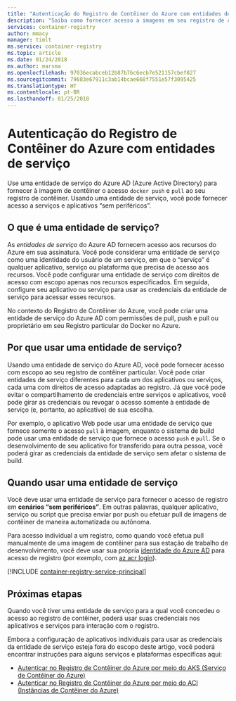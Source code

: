 ```yaml
---
title: "Autenticação do Registro de Contêiner do Azure com entidades de serviço"
description: "Saiba como fornecer acesso a imagens em seu registro de contêiner particular usando uma entidade de serviço do Azure Active Directory."
services: container-registry
author: mmacy
manager: timlt
ms.service: container-registry
ms.topic: article
ms.date: 01/24/2018
ms.author: marsma
ms.openlocfilehash: 97036ecabceb12b87b76c6ecb7e521157cbef827
ms.sourcegitcommit: 79683e67911c3ab14bcae668f7551e57f3095425
ms.translationtype: HT
ms.contentlocale: pt-BR
ms.lasthandoff: 01/25/2018
---
```

# <a name="azure-container-registry-authentication-with-service-principals"></a>Autenticação do Registro de Contêiner do Azure com entidades de serviço

Use uma entidade de serviço do Azure AD (Azure Active Directory) para fornecer à imagem de contêiner o acesso `docker push` e `pull` ao seu registro de contêiner. Usando uma entidade de serviço, você pode fornecer acesso a serviços e aplicativos “sem periféricos”.

## <a name="what-is-a-service-principal"></a>O que é uma entidade de serviço?

As *entidades de serviço* do Azure AD fornecem acesso aos recursos do Azure em sua assinatura. Você pode considerar uma entidade de serviço como uma identidade do usuário de um serviço, em que o “serviço” é qualquer aplicativo, serviço ou plataforma que precisa de acesso aos recursos. Você pode configurar uma entidade de serviço com direitos de acesso com escopo apenas nos recursos especificados. Em seguida, configure seu aplicativo ou serviço para usar as credenciais da entidade de serviço para acessar esses recursos.

No contexto do Registro de Contêiner do Azure, você pode criar uma entidade de serviço do Azure AD com permissões de pull, push e pull ou proprietário em seu Registro particular do Docker no Azure.

## <a name="why-use-a-service-principal"></a>Por que usar uma entidade de serviço?

Usando uma entidade de serviço do Azure AD, você pode fornecer acesso com escopo ao seu registro de contêiner particular. Você pode criar entidades de serviço diferentes para cada um dos aplicativos ou serviços, cada uma com direitos de acesso adaptadas ao registro. Já que você pode evitar o compartilhamento de credenciais entre serviços e aplicativos, você pode girar as credenciais ou revogar o acesso somente à entidade de serviço (e, portanto, ao aplicativo) de sua escolha.

Por exemplo, o aplicativo Web pode usar uma entidade de serviço que fornece somente o acesso `pull` à imagem, enquanto o sistema de build pode usar uma entidade de serviço que fornece o acesso `push` e `pull`. Se o desenvolvimento de seu aplicativo for transferido para outra pessoa, você poderá girar as credenciais da entidade de serviço sem afetar o sistema de build.

## <a name="when-to-use-a-service-principal"></a>Quando usar uma entidade de serviço

Você deve usar uma entidade de serviço para fornecer o acesso de registro em **cenários “sem periféricos”**. Em outras palavras, qualquer aplicativo, serviço ou script que precisa enviar por push ou efetuar pull de imagens de contêiner de maneira automatizada ou autônoma.

Para acesso individual a um registro, como quando você efetua pull manualmente de uma imagem de contêiner para sua estação de trabalho de desenvolvimento, você deve usar sua própria [identidade do Azure AD](container-registry-authentication.md#individual-login-with-azure-ad) para acesso de registro (por exemplo, com [az acr login][az-acr-login]).

[!INCLUDE [container-registry-service-principal](../../includes/container-registry-service-principal.md)]

## <a name="next-steps"></a>Próximas etapas

Quando você tiver uma entidade de serviço para a qual você concedeu o acesso ao registro de contêiner, poderá usar suas credenciais nos aplicativos e serviços para interação com o registro.

Embora a configuração de aplicativos individuais para usar as credenciais da entidade de serviço esteja fora do escopo deste artigo, você poderá encontrar instruções para alguns serviços e plataformas específicas aqui:

* [Autenticar no Registro de Contêiner do Azure por meio do AKS (Serviço de Contêiner do Azure)](container-registry-auth-aks.md)
* [Autenticar no Registro de Contêiner do Azure por meio do ACI (Instâncias de Contêiner do Azure)](container-registry-auth-aci.md)

<!-- LINKS - External -->

<!-- LINKS - Internal -->
[az-acr-login]: /cli/azure/acr#az_acr_login